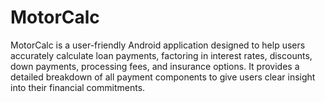 # MotorCalc
MotorCalc is a user-friendly Android application designed to help users accurately calculate loan payments, factoring in interest rates, discounts, down payments, processing fees, and insurance options. It provides a detailed breakdown of all payment components to give users clear insight into their financial commitments.
